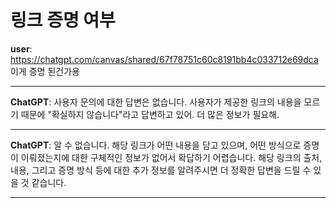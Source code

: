 # 링크 증명 여부

**user**:
https://chatgpt.com/canvas/shared/67f78751c60c8191bb4c033712e69dca 이게 증명 된건가용

---

**ChatGPT**:
사용자 문의에 대한 답변은 없습니다. 사용자가 제공한 링크의 내용을 모르기 때문에 "확실하지 않습니다"라고 답변하고 있어. 더 많은 정보가 필요해.

---

**ChatGPT**:
알 수 없습니다. 해당 링크가 어떤 내용을 담고 있으며, 어떤 방식으로 증명 이 이뤄졌는지에 대한 구체적인 정보가 없어서 확답하기 어렵습니다. 해당 링크의 출처, 내용, 그리고 증명 방식 등에 대한 추가 정보를 알려주시면 더 정확한 답변을 드릴 수 있을 것 같습니다.

---

